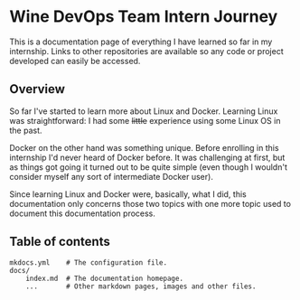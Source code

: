 # Wine DevOps Team Intern Journey

This is a documentation page of everything I have learned so far in my internship. Links to other repositories are available so any code or project developed can easily be accessed.

## Overview

So far I've started to learn more about Linux and Docker. Learning Linux was straightforward: I had some ~~little~~ experience using some Linux OS in the past. 

Docker on the other hand was something unique. Before enrolling in this internship I'd never heard of Docker before. It was challenging at first, but as things got going it turned out to be quite simple (even though I wouldn't consider myself any sort of intermediate Docker user).

Since learning Linux and Docker were, basically, what I did, this documentation only concerns those two topics with one more topic used to document this documentation process. 

## Table of contents

    mkdocs.yml    # The configuration file.
    docs/
        index.md  # The documentation homepage.
        ...       # Other markdown pages, images and other files.

